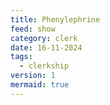 ```yaml
---
title: Phenylephrine
feed: show
category: clerk
date: 16-11-2024
tags:
  - clerkship
version: 1
mermaid: true
---
```




[^1]:
[^2]:
[^3]:
[^4]: